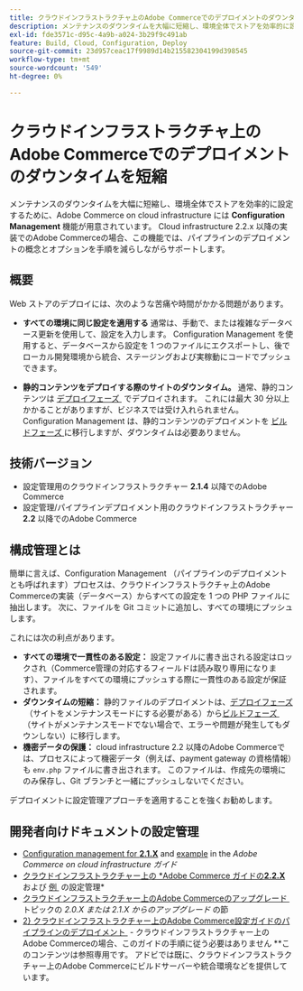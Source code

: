 ```yaml
---
title: クラウドインフラストラクチャ上のAdobe Commerceでのデプロイメントのダウンタイムを短縮
description: メンテナンスのダウンタイムを大幅に短縮し、環境全体でストアを効率的に設定するために、Adobe Commerce on cloud infrastructure には**Configuration Management**機能が用意されています。 Cloud infrastructure 2.2.x 以降の実装でのAdobe Commerceの場合、この機能では、パイプラインのデプロイメントの概念とオプションを手順を減らしながらサポートします。
exl-id: fde3571c-d95c-4a9b-a024-3b29f9c491ab
feature: Build, Cloud, Configuration, Deploy
source-git-commit: 23d957ceac17f9989d14b215582304199d398545
workflow-type: tm+mt
source-wordcount: '549'
ht-degree: 0%

---
```


# クラウドインフラストラクチャ上のAdobe Commerceでのデプロイメントのダウンタイムを短縮

メンテナンスのダウンタイムを大幅に短縮し、環境全体でストアを効率的に設定するために、Adobe Commerce on cloud infrastructure には **Configuration Management** 機能が用意されています。 Cloud infrastructure 2.2.x 以降の実装でのAdobe Commerceの場合、この機能では、パイプラインのデプロイメントの概念とオプションを手順を減らしながらサポートします。

## 概要

Web ストアのデプロイには、次のような苦痛や時間がかかる問題があります。

* **すべての環境に同じ設定を適用する** 通常は、手動で、または複雑なデータベース更新を使用して、設定を入力します。 Configuration Management を使用すると、データベースから設定を 1 つのファイルにエクスポートし、後でローカル開発環境から統合、ステージングおよび実稼動にコードでプッシュできます。

* **静的コンテンツをデプロイする際のサイトのダウンタイム。** 通常、静的コンテンツは [&#x200B; デプロイフェーズ &#x200B;](https://experienceleague.adobe.com/ja/docs/commerce-cloud-service/user-guide/develop/deploy/process#deploy-phase-deploy-phase) でデプロイされます。 これには最大 30 分以上かかることがありますが、ビジネスでは受け入れられません。 Configuration Management は、静的コンテンツのデプロイメントを [&#x200B; ビルドフェーズ &#x200B;](https://experienceleague.adobe.com/ja/docs/commerce-cloud-service/user-guide/develop/deploy/process#build-phase-build-phase) に移行しますが、ダウンタイムは必要ありません。

## 技術バージョン

* 設定管理用のクラウドインフラストラクチャー **2.1.4** 以降でのAdobe Commerce
* 設定管理/パイプラインデプロイメント用のクラウドインフラストラクチャー **2.2** 以降でのAdobe Commerce

## 構成管理とは

簡単に言えば、Configuration Management （パイプラインのデプロイメントとも呼ばれます）プロセスは、クラウドインフラストラクチャ上のAdobe Commerceの実装（データベース）からすべての設定を 1 つの PHP ファイルに抽出します。 次に、ファイルを Git コミットに追加し、すべての環境にプッシュします。

これには次の利点があります。

* **すべての環境で一貫性のある設定：** 設定ファイルに書き出される設定はロックされ（Commerce管理の対応するフィールドは読み取り専用になります）、ファイルをすべての環境にプッシュする際に一貫性のある設定が保証されます。
* **ダウンタイムの短縮：** 静的ファイルのデプロイメントは、[&#x200B; デプロイフェーズ &#x200B;](https://experienceleague.adobe.com/ja/docs/commerce-cloud-service/user-guide/develop/deploy/process#deploy-phase-deploy-phase) （サイトをメンテナンスモードにする必要がある）から [&#x200B; ビルドフェーズ &#x200B;](https://experienceleague.adobe.com/ja/docs/commerce-cloud-service/user-guide/develop/deploy/process#build-phase-build-phase) （サイトがメンテナンスモードでない場合で、エラーや問題が発生してもダウンしない）に移行します。
* **機密データの保護：** cloud infrastructure 2.2 以降のAdobe Commerceでは、プロセスによって機密データ（例えば、payment gateway の資格情報）も `env.php` ファイルに書き出されます。 このファイルは、作成先の環境にのみ保存し、Git ブランチと一緒にプッシュしないでください。

デプロイメントに設定管理アプローチを適用することを強くお勧めします。

## 開発者向けドキュメントの設定管理

* [Configuration management for **2.1.X**](https://experienceleague.adobe.com/docs/commerce-cloud-service/user-guide/configure-store/store-settings.html?lang=ja) and [example](https://experienceleague.adobe.com/docs/commerce-cloud-service/user-guide/configure-store/store-settings.html?lang=ja) in the *Adobe Commerce on cloud infrastructure ガイド*
* [&#x200B; クラウドインフラストラクチャー上の *Adobe Commerce ガイドの&#x200B;**2.2.X**](https://experienceleague.adobe.com/docs/commerce-cloud-service/user-guide/configure-store/store-settings.html?lang=ja) および [&#x200B; 例 &#x200B;](https://experienceleague.adobe.com/docs/commerce-cloud-service/user-guide/configure-store/store-settings.html?lang=ja) の設定管理*
* [&#x200B; クラウドインフラストラクチャー上のAdobe Commerceのアップグレード &#x200B;](https://experienceleague.adobe.com/docs/commerce-cloud-service/user-guide/develop/upgrade/commerce-version.html?lang=ja#upgrade-from-older-versions) トピックの *2.0.X または 2.1.X からのアップグレード* の節
* [2&rbrace; クラウドインフラストラクチャー上のAdobe Commerce設定ガイドのパイプラインのデプロイメント &#x200B;](https://experienceleague.adobe.com/docs/commerce-operations/configuration-guide/deployment/overview.html?lang=ja) - クラウドインフラストラクチャー上のAdobe Commerceの場合、このガイドの手順に従う必要はありません **&#x200B;このコンテンツは参照専用です。 アドビでは既に、クラウドインフラストラクチャー上のAdobe Commerceにビルドサーバーや統合環境などを提供しています。
